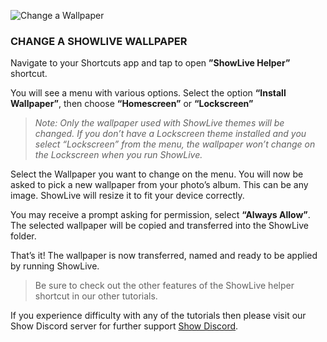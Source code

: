 ![Change a Wallpaper](https://github.com/duke4e/showData/raw/main/howTo/images/howTo/howtoHeader.png)

### CHANGE A SHOWLIVE WALLPAPER 

Navigate to your Shortcuts app and tap to open **”ShowLive Helper”** shortcut. 

You will see a menu with various options. Select the option **“Install Wallpaper”**, then choose **“Homescreen”** or **“Lockscreen”**

> *Note: Only the wallpaper used with ShowLive themes will be changed. If you don’t have a Lockscreen theme installed and you select “Lockscreen” from the menu, the wallpaper won’t change on the Lockscreen when you run ShowLive.*

Select the Wallpaper you want to change on the menu. You will now be asked to pick a new wallpaper from your photo’s album. This can be any image. ShowLive will resize it to fit your device correctly. 

You may receive a prompt asking for permission, select **“Always Allow”**. The selected wallpaper will be copied and transferred into the ShowLive folder.

That’s it! The wallpaper is now transferred, named and ready to be applied by running ShowLive.

> Be sure to check out the other features of the ShowLive helper shortcut in our other tutorials.

If you experience difficulty with any of the tutorials then please visit our Show Discord server for further support [Show Discord](https://discord.gg/ab5H95YYXd).
